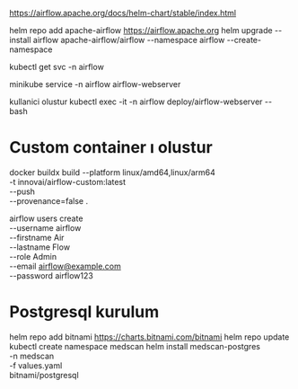 

https://airflow.apache.org/docs/helm-chart/stable/index.html


helm repo add apache-airflow https://airflow.apache.org
helm upgrade --install airflow apache-airflow/airflow --namespace airflow --create-namespace


kubectl get svc -n airflow

minikube service -n airflow airflow-webserver

kullanici olustur
kubectl exec -it -n airflow deploy/airflow-webserver -- bash

# Custom container ı olustur
docker buildx build --platform linux/amd64,linux/arm64 \
  -t innovai/airflow-custom:latest \
  --push \
  --provenance=false .


airflow users create \
  --username airflow \
  --firstname Air \
  --lastname Flow \
  --role Admin \
  --email airflow@example.com \
  --password airflow123


# Postgresql kurulum

helm repo add bitnami https://charts.bitnami.com/bitnami
helm repo update
kubectl create namespace medscan
helm install medscan-postgres \
  -n medscan \
  -f values.yaml \
  bitnami/postgresql

